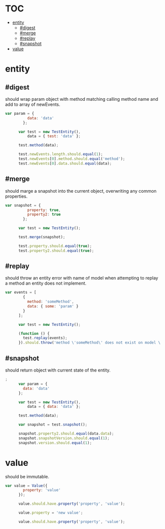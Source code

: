 # TOC
   - [entity](#entity)
     - [#digest](#entity-digest)
     - [#merge](#entity-merge)
     - [#replay](#entity-replay)
     - [#snapshot](#entity-snapshot)
   - [value](#value)
<a name=""></a>
 
<a name="entity"></a>
# entity
<a name="entity-digest"></a>
## #digest
should wrap param object with method matching calling method name and add to array of newEvents.

```js
var param = {
          data: 'data'
        };

      var test = new TestEntity(),
          data = { test: 'data' };

      test.method(data);

      test.newEvents.length.should.equal(1);
      test.newEvents[0].method.should.equal('method');
      test.newEvents[0].data.should.equal(data);
```

<a name="entity-merge"></a>
## #merge
should marge a snapshot into the current object, overwriting any common properties.

```js
var snapshot = {
          property: true,
          property2: true
        };

      var test = new TestEntity();

      test.merge(snapshot);

      test.property.should.equal(true);
      test.property2.should.equal(true);
```

<a name="entity-replay"></a>
## #replay
should throw an entity error with name of model when attempting to replay a method an entity does not implement.

```js
var events = [
        {
          method: 'someMethod',
          data: { some: 'param' }
        }
      ];

      var test = new TestEntity();

      (function () {
        test.replay(events);
      }).should.throw('method \'someMethod\' does not exist on model \'TestEntity\'');
```

<a name="entity-snapshot"></a>
## #snapshot
should return object with current state of the entity.

```js
;
      var param = {
        data: 'data'
      };

      var test = new TestEntity(),
          data = { data: 'data' };

      test.method(data);

      var snapshot = test.snapshot();

      snapshot.property2.should.equal(data.data);
      snapshot.snapshotVersion.should.equal(1);
      snapshot.version.should.equal(1);
```

<a name="value"></a>
# value
should be immutable.

```js
var value = Value({
        property: 'value'
      });

      value.should.have.property('property', 'value');

      value.property = 'new value';

      value.should.have.property('property', 'value');
```

